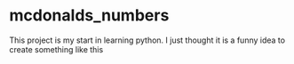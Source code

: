 # mcdonalds_numbers
This project is my start in learning python. I just thought it is a funny idea to create something like this
